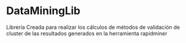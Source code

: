 DataMiningLib
=============

Librería Creada para realizar los cálculos de métodos de validación de cluster de las resultados generados en la herramienta rapidminer
